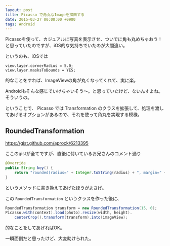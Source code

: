 ```yaml
---
layout: post
title: Picasso で角丸なImageを描画する
date: 2015-03-27 00:00:00 +0900
tags: Android
---
```


Picassoを使って、カジュアルに写真を表示させ、ついでに角も丸めちゃおう！
と思っていたのですが、iOS的な気持ちでいたのが大間違い。

というのも、iOSでは

```
view.layer.cornerRadius = 5.0;
view.layer.masksToBounds = YES;
```

的なことをすれば、ImageViewの角が丸くなってくれて、実に楽。

Androidもそんな感じでいけちゃいそう〜。と思っていたけど、ないんすよね。そういうの。

ということで、 Picasso では Transformation のクラスを拡張して、処理を渡してあげるオプションがあるので、それを使って角丸を実現する模様。

## RoundedTransformation

https://gist.github.com/aprock/6213395

ここのgistが全てですが、直後に付いているお兄さんのコメント通り

```java
@Override
public String key() {
    return "rounded(radius=" + Integer.toString(radius) + ", margin=" + Integer.toString(margin) + ")"
}
```

というメソッドに書き換えてあげたほうがよさげ。

この `RoundedTransformation` というクラスを作った後に、

```java
RoundedTransformation transform = new RoundedTransformation(15, 0);
Picasso.with(context).load(photo).resize(width, height).
    centerCrop().transform(transform).into(imageView);

```

的なことをしてあげればOK。

一瞬面倒だと思ったけど、大変助けられた。
